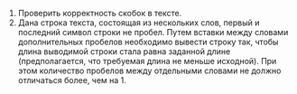 1. Проверить корректность скобок в тексте.
2. Дана строка текста, состоящая из нескольких слов, первый и последний символ строки не пробел. Путем вставки между словами дополнительных пробелов необходимо вывести строку так, чтобы длина выводимой строки стала равна заданной длине (предполагается, что требуемая длина не меньше исходной). При этом количество пробелов между отдельными словами не должно отличаться более, чем на 1.